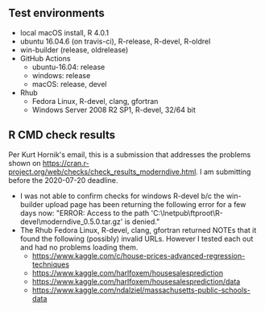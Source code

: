 ## Test environments

* local macOS install, R 4.0.1
* ubuntu 16.04.6 (on travis-ci), R-release, R-devel, R-oldrel
* win-builder (release, oldrelease)
* GitHub Actions
    + ubuntu-16.04: release
    + windows: release
    + macOS: release, devel
* Rhub
    + Fedora Linux, R-devel, clang, gfortran
    + Windows Server 2008 R2 SP1, R-devel, 32/64 bit


## R CMD check results

Per Kurt Hornik's email, this is a submission that addresses the problems shown
on https://cran.r-project.org/web/checks/check_results_moderndive.html. I am
submitting before the 2020-07-20 deadline.

* I was not able to confirm checks for windows R-devel b/c the win-builder
upload page has been returning the following error for a few days now:
"ERROR: Access to the path 'C:\Inetpub\ftproot\R-devel\moderndive_0.5.0.tar.gz'
is denied."
* The Rhub Fedora Linux, R-devel, clang, gfortran returned NOTEs that it found the
following (possibly) invalid URLs. However I tested each out and had no problems
loading them.
    + https://www.kaggle.com/c/house-prices-advanced-regression-techniques
    + https://www.kaggle.com/harlfoxem/housesalesprediction
    + https://www.kaggle.com/harlfoxem/housesalesprediction/data
    + https://www.kaggle.com/ndalziel/massachusetts-public-schools-data
